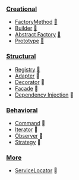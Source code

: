 ### [Creational](Creational)

* [FactoryMethod](src/Creational/FactoryMethod) [:notebook:](https://en.wikipedia.org/wiki/Factory_method_pattern)
* [Builder](src/Creational/Builder) [:notebook:](http://en.wikipedia.org/wiki/Builder_pattern)
* [Abstract Factory](src/Creational/AbstractFactory) [:notebook:](https://en.wikipedia.org/wiki/Abstract_factory_pattern)
* [Prototype](src/Creational/Prototype) [:notebook:](https://ru.wikipedia.org/wiki/%D0%9F%D1%80%D0%BE%D1%82%D0%BE%D1%82%D0%B8%D0%BF_(%D1%88%D0%B0%D0%B1%D0%BB%D0%BE%D0%BD_%D0%BF%D1%80%D0%BE%D0%B5%D0%BA%D1%82%D0%B8%D1%80%D0%BE%D0%B2%D0%B0%D0%BD%D0%B8%D1%8F))

### [Structural](Structural)

* [Registry](src/Structural/Registry) [:notebook:](https://designpatternsphp.readthedocs.io/ru/latest/Structural/Registry/README.html)
* [Adapter](src/Structural/Adapter) :notebook:
* [Decorator](src/Structural/Decorator) :notebook:
* [Facade](src/Structural/Facade) :notebook:
* [Dependency Injection](src/Structural/DependencyInjection) :notebook:

### [Behavioral](Behavioral)
* [Command](src/Behavioral/Command) :notebook:
* [Iterator](src/Behavioral/Iterator) :notebook:
* [Observer](src/Behavioral/Observer) :notebook:
* [Strategy](src/Behavioral/Strategy) :notebook:

### [More](More)
* [ServiceLocator](src/More/ServiceLocator) :notebook:
